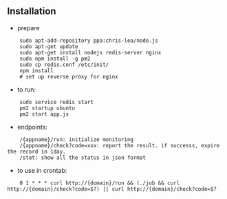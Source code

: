 Installation
------------
- prepare
```
    sudo apt-add-repository ppa:chris-lea/node.js
    sudo apt-get update
    sudo apt-get install nodejs redis-server nginx
    sudo npm install -g pm2
    sudo cp redis.conf /etc/init/
    npm install
    # set up reverse proxy for nginx
```
- to run:
```
    sudo service redis start
    pm2 startup ubuntu
    pm2 start app.js
```
- endpoints:
```
    /{appname}/run: initialize monitoring
    /{appname}/check?code=xxx: report the result. if successs, expire the record in 1day.
    /stat: show all the status in json format
```
- to use in crontab:
```
    0 1 * * * curl http://{domain}/run && (./job && curl http://{domain}/check?code=$?) || curl http://{domain}/check?code=$?
```
